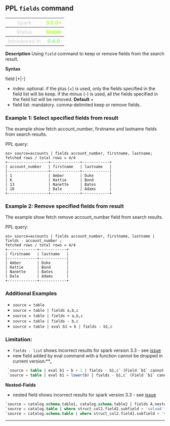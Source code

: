 ## PPL `fields` command

<table>
  <tr>
    <th style="color:gainsboro;">Spark</th>
    <th style="color:greenyellow;">3.0.0+ </th>
  </tr>
  <tr>
    <th style="color:gainsboro;">Status</th>
    <th style="color:greenyellow;">Stable</th>
  </tr>
  <tr>
    <th style="color:gainsboro;">Introduced In</th>
    <th style="color:lightgreen;">0.4.0</th>
  </tr>
</table>


**Description**
Using ``field`` command to keep or remove fields from the search result.


**Syntax**

field [+|-] <field-list>

* index: optional. if the plus (+) is used, only the fields specified in the field list will be keep. if the minus (-) is used, all the fields specified in the field list will be removed. **Default** +
* field list: mandatory. comma-delimited keep or remove fields.


### Example 1: Select specified fields from result

The example show fetch account_number, firstname and lastname fields from search results.

PPL query:

    os> source=accounts | fields account_number, firstname, lastname;
    fetched rows / total rows = 4/4
    +------------------+-------------+------------+
    | account_number   | firstname   | lastname   |
    |------------------+-------------+------------|
    | 1                | Amber       | Duke       |
    | 6                | Hattie      | Bond       |
    | 13               | Nanette     | Bates      |
    | 18               | Dale        | Adams      |
    +------------------+-------------+------------+

### Example 2: Remove specified fields from result

The example show fetch remove account_number field from search results.

PPL query:

    os> source=accounts | fields account_number, firstname, lastname | fields - account_number ;
    fetched rows / total rows = 4/4
    +-------------+------------+
    | firstname   | lastname   |
    |-------------+------------|
    | Amber       | Duke       |
    | Hattie      | Bond       |
    | Nanette     | Bates      |
    | Dale        | Adams      |
    +-------------+------------+

### Additional Examples

- `source = table`
- `source = table | fields a,b,c`
- `source = table | fields + a,b,c`
- `source = table | fields - b,c`
- `source = table | eval b1 = b | fields - b1,c`

### Limitation: 
 - `fields - list` shows incorrect results for spark version 3.3 - see [issue](https://github.com/opensearch-project/opensearch-spark/pull/732)
 - new field added by eval command with a function cannot be dropped in current version:**_

```sql
 `source = table | eval b1 = b + 1 | fields - b1,c` (Field `b1` cannot be dropped caused by SPARK-49782)
 `source = table | eval b1 = lower(b) | fields - b1,c` (Field `b1` cannot be dropped caused by SPARK-49782)
```

**Nested-Fields**
 - nested field shows incorrect results for spark version 3.3 - see [issue](https://github.com/opensearch-project/opensearch-spark/issues/739) 
```sql
`source = catalog.schema.table1, catalog.schema.table2 | fields A.nested1, B.nested1`
`source = catalog.table | where struct_col2.field1.subfield > 'valueA' | sort int_col | fields  int_col, struct_col.field1.subfield, struct_col2.field1.subfield`
`source = catalog.schema.table | where struct_col2.field1.subfield > 'valueA' | sort int_col | fields  int_col, struct_col.field1.subfield, struct_col2.field1.subfield`
```
---